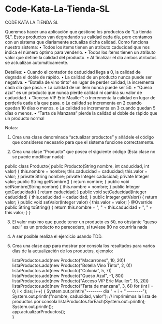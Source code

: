 # Code-Kata-La-Tienda-SL

CODE KATA LA TIENDA SL

Queremos hacer una aplicación que gestione los productos de “La tienda SL”. Estos productos van degradando su calidad cada día, pero contamos con un sistema que diariamente actualiza dicha calidad. 
Como funciona nuestro sistema:
	•	Todos los ítems tienen un atributo caducidad que nos indica el número óptimo para venderlo.
	•	Todos los ítems tienen un atributo valor que define la calidad del producto.
	•	Al finalizar el día ambos atributos se actualizan automáticamente.

Detalles:
	•	Cuando el contador de caducidad llega a 0, la calidad de degrada el doble de rápido.
	•	La calidad de un producto nunca puede ser negativa.
	•	“Botella de vino tinto” en lugar de perder calidad, la incrementa cada día que pasa.
	•	La calidad de un ítem nunca puede ser 50.
	•	“Queso azul” es un producto que nunca pierde calidad ni cambia su valor de caducidad.
	•	“Acceso VIP Eric Mauller”:
		o	Incrementa la calidad en lugar de perderla cada día que pasa.
		o	La calidad se incrementa en 2 cuando quedan 10 días o menos.
		o	La calidad se incrementa en 3 cuando quedan 5 días o menos.
	•	“Tarta de Manzana” pierde la calidad el doble de rápido que un producto normal

Notas:

1.	Crea una clase denominada “actualizar productos” y añádele el código que consideres necesario para que el sistema funcione correctamente.

2.	Crea una clase “Producto” que posea el siguiente código (Esta clase no se puede modificar nada): 

public class Producto{
    public Producto(String nombre, int caducidad, int valor) {
    this.nombre = nombre;
    this.caducidad = caducidad;
    this.valor = valor;
}
private String nombre;
private Integer caducidad;
private Integer valor;
public String getNombre() {
	return nombre;
}
public void setNombre(String nombre) {
	this.nombre = nombre;
}
public Integer getCaducidad() {
	return caducidad;
}
public void setCaducidad(Integer caducidad) {
	this.caducidad = caducidad;
}
public Integer getValor() {
	return valor;
}
public void setValor(Integer valor) {
	this.valor = valor;
}
@Override
public String toString() {
     	return this.nombre + ", " + this.caducidad + ", " + this.valor;
    }
}
	
3.	El valor máximo que puede tener un producto es 50, no obstante “queso azul” es un producto no perecedero, si tuviese 80 no ocurriría nada
4.	A ser posible realiza el ejercicio usando TDD.
5.	Crea una clase app  para mostrar por consola los resultados para varios días de la actualización de los productos, ejemplo:

	listaProductos.add(new Producto("Macarrones", 10, 20))
	listaProductos.add(new Producto("Botella Vino Tinto", 2, 0))
	listaProductos.add(new Producto("Colonia", 5, 7))
	listaProductos.add(new Producto("Queso Azul", -1, 80))
	listaProductos.add(new Producto("Acceso VIP Eric Mauller", 15, 20))
	listaProductos.add(new Producto("Tarta de manzana", 3, 6))
	for (int i = 0; i < dias; i++) {
	System.out.println("-------- dia " + i + " --------");
		System.out.println("nombre, caducidad, valor");
		// imprimimos la lista de productos por consola
		listaProductos.forEach(System.out::println);
		System.out.println();	
		app.actualizarProductos();	
	}
